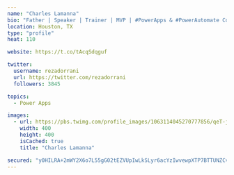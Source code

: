 ```yaml
---
name: "Charles Lamanna"
bio: "Father | Speaker | Trainer | MVP | #PowerApps & #PowerAutomate Community Super User | YouTuber Right-pointing triangle http://youtube.com/c/rezadorrani | Learn - Share - Clockwise rightwards and leftwards open circle arrows"
location: Houston, TX
type: "profile"
heat: 110

website: https://t.co/tAcqSdqguf

twitter:
  username: rezadorrani
  url: https://twitter.com/rezadorrani
  followers: 3845

topics:
  - Power Apps

images:
  - url: https://pbs.twimg.com/profile_images/1063114045270777856/qeT-jpWr_400x400.jpg
    width: 400
    height: 400
    isCached: true
    title: "Charles Lamanna"

secured: "y0HILRA+2mWY2X6o7L55gG02tEZVUpIwLkSLyr6acYzIwvewpXTP7BTTUNZCvYX5WDkqVIr2gyUp7c7Q1k7nnlhzT6vFWBLRhA//t2P2qL0zg4zjxVi4Q8yEh23GnniMgRkil8Zix2cwPdPltOLrFGG6iA75MKXnHPfIUuFYbG0odrFc/e8ijVaiSlpZUMXWRj1jQ9UvFZb7IErWmXyqg33AbR4haH2fAyrD/iTjnn+IUfpN1CTw6HCBR+z3U7vg8UthsCn9AwHDgUlfGKlqzVqfLESX3itGOFpemzKK7POQuJIvDFt4dDzJ0MUd1ZKfqp80B72byYMp2+5YVi3LfZPwWrtd3zQAVgINiNFHD6ab3HdnxyBFByoF+xPCQ/LhmlIN1tU24aokr4vC04tV6WB10b3tG5Qk9hgMzc6DHjI=;EbcQIMN+18I58RGCr/tOrg=="
---
```


